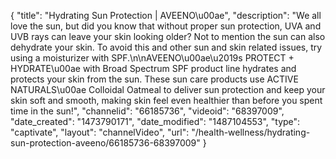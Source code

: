 {
    "title": "Hydrating Sun Protection | AVEENO\u00ae",
    "description": "We all love the sun, but did you know that without proper sun protection, UVA and UVB rays can leave your skin looking older? Not to mention the sun can also dehydrate your skin. To avoid this and other sun and skin related issues, try using a moisturizer with SPF.\n\nAVEENO\u00ae\u2019s PROTECT + HYDRATE\u00ae with Broad Spectrum SPF product line hydrates and protects your skin from the sun. These sun care products use ACTIVE NATURALS\u00ae Colloidal Oatmeal to deliver sun protection and keep your skin soft and smooth, making skin feel even healthier than before you spent time in the sun!",
    "channelid": "66185736",
    "videoid": "68397009",
    "date_created": "1473790171",
    "date_modified": "1487104553",
    "type": "captivate",
    "layout": "channelVideo",
    "url": "\/health-wellness\/hydrating-sun-protection-aveeno\/66185736-68397009"
}